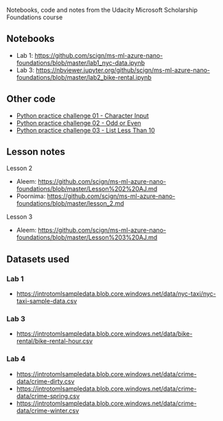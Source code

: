 Notebooks, code and notes from the Udacity Microsoft Scholarship Foundations course

## Notebooks
* Lab 1: https://github.com/scign/ms-ml-azure-nano-foundations/blob/master/lab1_nyc-data.ipynb
* Lab 3: https://nbviewer.jupyter.org/github/scign/ms-ml-azure-nano-foundations/blob/master/lab2_bike-rental.ipynb

## Other code
* [Python practice challenge 01 - Character Input](https://github.com/scign/ms-ml-azure-nano-foundations/blob/master/PracticePython%2001%20Character%20Input.ipynb)
* [Python practice challenge 02 - Odd or Even](https://github.com/scign/ms-ml-azure-nano-foundations/blob/master/PracticePython%2002%20Odd%20or%20Even.ipynb)
* [Python practice challenge 03 - List Less Than 10](https://github.com/scign/ms-ml-azure-nano-foundations/blob/master/PracticePython%2003%20List%20Less%20Than%20Ten.ipynb)

## Lesson notes
Lesson 2
* Aleem: https://github.com/scign/ms-ml-azure-nano-foundations/blob/master/Lesson%202%20AJ.md
* Poornima: https://github.com/scign/ms-ml-azure-nano-foundations/blob/master/lesson_2.md

Lesson 3
* Aleem: https://github.com/scign/ms-ml-azure-nano-foundations/blob/master/Lesson%203%20AJ.md

## Datasets used
### Lab 1
* https://introtomlsampledata.blob.core.windows.net/data/nyc-taxi/nyc-taxi-sample-data.csv
### Lab 3
* https://introtomlsampledata.blob.core.windows.net/data/bike-rental/bike-rental-hour.csv
### Lab 4
* https://introtomlsampledata.blob.core.windows.net/data/crime-data/crime-dirty.csv
* https://introtomlsampledata.blob.core.windows.net/data/crime-data/crime-spring.csv
* https://introtomlsampledata.blob.core.windows.net/data/crime-data/crime-winter.csv